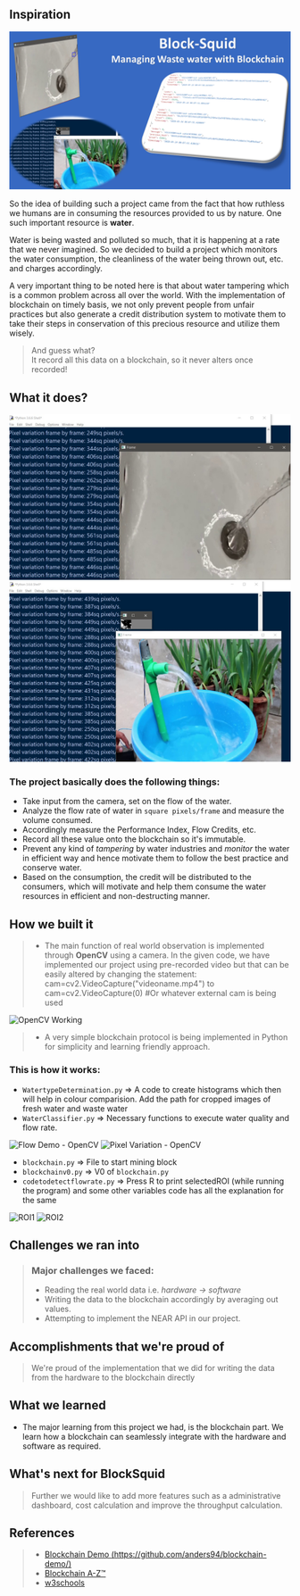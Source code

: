 ## Inspiration
![](graphicfiles/WebDesign.png)

So the idea of building such a project came from the fact that how ruthless we humans are in consuming the resources provided to us by nature. One such important resource is **water**.

Water is being wasted and polluted so much, that it is happening at a rate that we never imagined. So we decided to build a project which monitors the water consumption, the cleanliness of the water being thrown out, etc. and charges accordingly.

A very important thing to be noted here is that about water tampering which is a common problem across all over the world. With the implementation of blockchain on timely basis, we not only prevent people from unfair practices but also generate a credit distribution system to motivate them to take their steps in conservation of this precious resource and utilize them wisely.

> And guess what?\
> It record all this data on a blockchain, so it never alters once recorded!

## What it does?
![](graphicfiles/Variation.jpg)
![](graphicfiles/Variation2.jpg)

### The project basically does the following things:

- Take input from the camera, set on the flow of the water.
- Analyze the flow rate of water in `square pixels/frame` and measure the volume consumed.
- Accordingly measure the Performance Index, Flow Credits, etc.
- Record all these value onto the blockchain so it's immutable.
- Prevent any kind of _tampering_ by water industries and _monitor_ the water in efficient way and hence motivate them to follow the best practice and conserve water.
- Based on the consumption, the credit will be distributed to the consumers, which will motivate and help them consume the water resources in efficient and non-destructing manner.

## How we built it

> - The main function of real world observation is implemented through **OpenCV** using a camera. In the given code, we have implemented our project using pre-recorded video but that can be easily altered by changing the statement:
> cam=cv2.VideoCapture("videoname.mp4") 
to
> cam=cv2.VideoCapture(0) #Or whatever external cam is being used

![OpenCV Working](https://github.com/sedhha/blocksquid/blob/master/graphicfiles/background.gif)

> - A very simple blockchain protocol is being implemented in Python for simplicity and learning friendly approach.


### This is how it works:

- `WatertypeDetermination.py` => A code to create histograms which then
will help in colour comparision. Add the path for cropped images of fresh water and waste water
- `WaterClassifier.py` => Necessary functions to execute water quality and flow rate.

![Flow Demo - OpenCV](https://github.com/sedhha/blocksquid/blob/master/graphicfiles/demo4.gif)
![Pixel Variation - OpenCV](https://github.com/sedhha/blocksquid/blob/master/graphicfiles/pixelvariation.gif)

- `blockchain.py` => File to start mining block
- `blockchainv0.py` => V0 of `blockchain.py`
- `codetodetectflowrate.py` => Press R to print selectedROI (while running the program) and some other variables code has all the explanation for the same

![ROI1](https://github.com/sedhha/blocksquid/blob/master/graphicfiles/selectroi.jpg)
![ROI2](https://github.com/sedhha/blocksquid/blob/master/graphicfiles/selectROI2.jpg)

## Challenges we ran into

> ### Major challenges we faced:
>
> - Reading the real world data i.e. _hardware -> software_
> - Writing the data to the blockchain accordingly by averaging out values.
> - Attempting to implement the NEAR API in our project. 

## Accomplishments that we're proud of

> We're proud of the implementation that we did for writing the data from the hardware to the blockchain directly

## What we learned

- The major learning from this project we had, is the blockchain part. We learn how a blockchain can seamlessly integrate with the hardware and software as required.

## What's next for BlockSquid

> Further we would like to add more features such as a administrative dashboard, cost calculation and improve the throughput calculation.

## References

> - [Blockchain Demo (https://github.com/anders94/blockchain-demo/)](https://github.com/anders94/blockchain-demo/)
> - [Blockchain A-Z™](https://www.superdatascience.com/pages/blockchain)
> - [w3schools](https://www.w3schools.com/)
